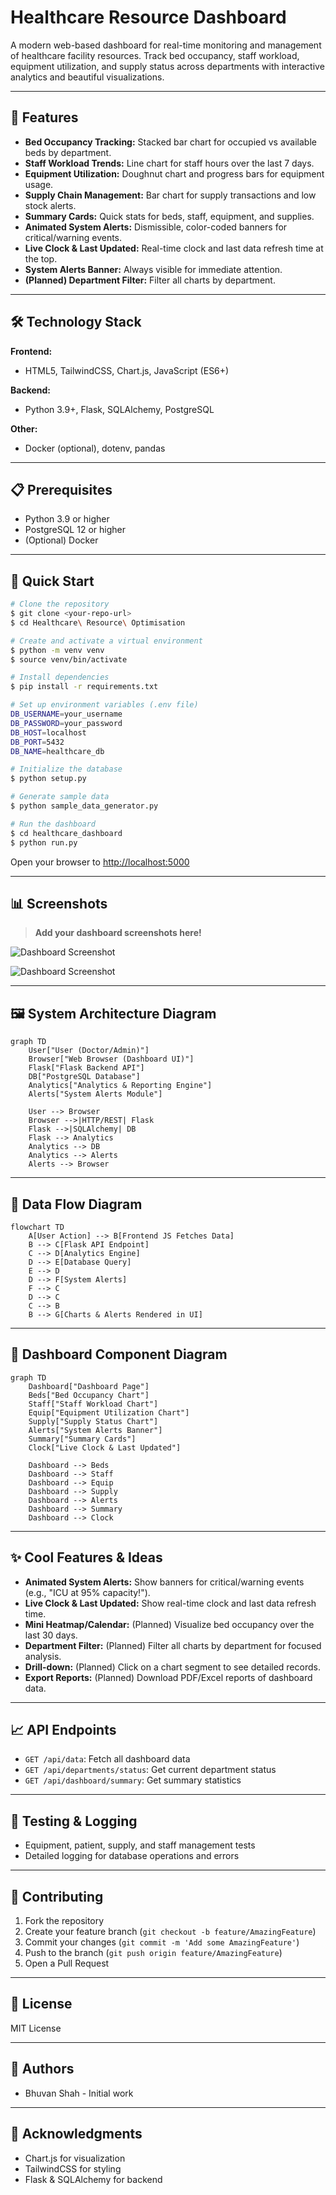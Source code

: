 # Healthcare Resource Dashboard

A modern web-based dashboard for real-time monitoring and management of healthcare facility resources. Track bed occupancy, staff workload, equipment utilization, and supply status across departments with interactive analytics and beautiful visualizations.

---

## 🌟 Features

- **Bed Occupancy Tracking:** Stacked bar chart for occupied vs available beds by department.
- **Staff Workload Trends:** Line chart for staff hours over the last 7 days.
- **Equipment Utilization:** Doughnut chart and progress bars for equipment usage.
- **Supply Chain Management:** Bar chart for supply transactions and low stock alerts.
- **Summary Cards:** Quick stats for beds, staff, equipment, and supplies.
- **Animated System Alerts:** Dismissible, color-coded banners for critical/warning events.
- **Live Clock & Last Updated:** Real-time clock and last data refresh time at the top.
- **System Alerts Banner:** Always visible for immediate attention.
- **(Planned) Department Filter:** Filter all charts by department.

---

## 🛠 Technology Stack

**Frontend:**
- HTML5, TailwindCSS, Chart.js, JavaScript (ES6+)

**Backend:**
- Python 3.9+, Flask, SQLAlchemy, PostgreSQL

**Other:**
- Docker (optional), dotenv, pandas

---

## 📋 Prerequisites
- Python 3.9 or higher
- PostgreSQL 12 or higher
- (Optional) Docker

---

## 🚀 Quick Start

```bash
# Clone the repository
$ git clone <your-repo-url>
$ cd Healthcare\ Resource\ Optimisation

# Create and activate a virtual environment
$ python -m venv venv
$ source venv/bin/activate

# Install dependencies
$ pip install -r requirements.txt

# Set up environment variables (.env file)
DB_USERNAME=your_username
DB_PASSWORD=your_password
DB_HOST=localhost
DB_PORT=5432
DB_NAME=healthcare_db

# Initialize the database
$ python setup.py

# Generate sample data
$ python sample_data_generator.py

# Run the dashboard
$ cd healthcare_dashboard
$ python run.py
```

Open your browser to [http://localhost:5000](http://localhost:5000)

---

## 📊 Screenshots

> **Add your dashboard screenshots here!**

![Dashboard Screenshot](Screenshots/Bottom_half.png)

![Dashboard Screenshot](Screenshots/Top_Half.png)


---

## 🖼️ System Architecture Diagram

```mermaid
graph TD
    User["User (Doctor/Admin)"]
    Browser["Web Browser (Dashboard UI)"]
    Flask["Flask Backend API"]
    DB["PostgreSQL Database"]
    Analytics["Analytics & Reporting Engine"]
    Alerts["System Alerts Module"]

    User --> Browser
    Browser -->|HTTP/REST| Flask
    Flask -->|SQLAlchemy| DB
    Flask --> Analytics
    Analytics --> DB
    Analytics --> Alerts
    Alerts --> Browser
```

---

## 🔄 Data Flow Diagram

```mermaid
flowchart TD
    A[User Action] --> B[Frontend JS Fetches Data]
    B --> C[Flask API Endpoint]
    C --> D[Analytics Engine]
    D --> E[Database Query]
    E --> D
    D --> F[System Alerts]
    F --> C
    D --> C
    C --> B
    B --> G[Charts & Alerts Rendered in UI]
```

---

## 🧩 Dashboard Component Diagram

```mermaid
graph TD
    Dashboard["Dashboard Page"]
    Beds["Bed Occupancy Chart"]
    Staff["Staff Workload Chart"]
    Equip["Equipment Utilization Chart"]
    Supply["Supply Status Chart"]
    Alerts["System Alerts Banner"]
    Summary["Summary Cards"]
    Clock["Live Clock & Last Updated"]

    Dashboard --> Beds
    Dashboard --> Staff
    Dashboard --> Equip
    Dashboard --> Supply
    Dashboard --> Alerts
    Dashboard --> Summary
    Dashboard --> Clock
```

---

## ✨ Cool Features & Ideas

- **Animated System Alerts:** Show banners for critical/warning events (e.g., "ICU at 95% capacity!").
- **Live Clock & Last Updated:** Show real-time clock and last data refresh time.
- **Mini Heatmap/Calendar:** (Planned) Visualize bed occupancy over the last 30 days.
- **Department Filter:** (Planned) Filter all charts by department for focused analysis.
- **Drill-down:** (Planned) Click on a chart segment to see detailed records.
- **Export Reports:** (Planned) Download PDF/Excel reports of dashboard data.

---

## 📈 API Endpoints
- `GET /api/data`: Fetch all dashboard data
- `GET /api/departments/status`: Get current department status
- `GET /api/dashboard/summary`: Get summary statistics

---

## 🧪 Testing & Logging
- Equipment, patient, supply, and staff management tests
- Detailed logging for database operations and errors

---

## 🤝 Contributing
1. Fork the repository
2. Create your feature branch (`git checkout -b feature/AmazingFeature`)
3. Commit your changes (`git commit -m 'Add some AmazingFeature'`)
4. Push to the branch (`git push origin feature/AmazingFeature`)
5. Open a Pull Request

---

## 📄 License
MIT License

---

## 👥 Authors
- Bhuvan Shah - Initial work

---

## 🙏 Acknowledgments
- Chart.js for visualization
- TailwindCSS for styling
- Flask & SQLAlchemy for backend
